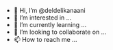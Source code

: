 - 👋 Hi, I’m @deldelikanaani
- 👀 I’m interested in ...
- 🌱 I’m currently learning ...
- 💞️ I’m looking to collaborate on ...
- 📫 How to reach me ...

<!---
deldelikanaani/deldelikanaani is a ✨ special ✨ repository because its `README.md` (this file) appears on your GitHub profile.
You can click the Preview link to take a look at your changes.
--->
